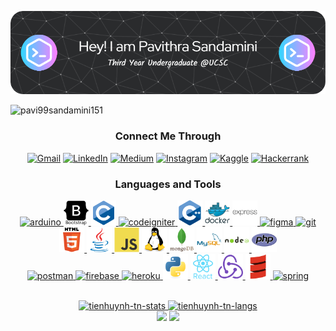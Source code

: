 ![Header](./github-header.png)

<p align="left"> <img src="https://komarev.com/ghpvc/?username=pavi99sandamini151&label=Profile%20views&color=0e75b6&style=flat" alt="pavi99sandamini151" /> </p>
<!-- <h1 align="center">Hi 👋, I'm Pavithra Sandamini</h1> -->
<!-- <h3 align="center">Undergraduate at UCSC</h3> -->
<!--<div>

<img align="right" alt="Coding" width="300" src="https://cdn.dribbble.com/users/2938327/screenshots/11235947/04_4x.jpg">
<p align="left"> <a href="https://twitter.com/" target="blank"><img src="https://img.shields.io/twitter/follow/?logo=twitter&style=for-the-badge" alt="" /></a> </p>

- 🌱 I’m currently learning **Java**

- 💬 Ask me about **MERN**

- 📫 How to reach me **pavithrasandamini283@gmail.com**
</div>-->
<div align="center">

### Connect Me Through

[![Gmail](https://img.shields.io/badge/-gmail-%23D14836?style=for-the-badge&logo=Gmail&logoColor=white)](mailto:pavithrasandamini283@gmail.com)
[![LinkedIn](https://img.shields.io/badge/linkedin-%230077B5.svg?style=for-the-badge&logo=LinkedIn&logoColor=white)](https://www.linkedin.com/in/pavithrasandamini/)
[![Medium](https://img.shields.io/badge/medium-%2312100E.svg?&style=for-the-badge&logo=medium&logoColor=white)](https://medium.com/@pavithrasandamini283)
[![Instagram](https://img.shields.io/badge/instagram-%230A0A0A.svg?&style=for-the-badge&logo=instagram&logoColor=white)](https://instagram.com/pavi_99)
[![Kaggle](https://img.shields.io/badge/kaggle-%231DA1F2.svg?&style=for-the-badge&logo=kaggle&logoColor=white)](https://kaggle.com/pavithrasandamini)
[![Hackerrank](https://img.shields.io/badge/hackerrank-%230A0A0A.svg?&style=for-the-badge&logo=hackerrank&logoColor=white)](https://www.hackerrank.com/pavithrasandami1)
</div>

<h3 align="center">Languages and Tools</h3>
<div align="center">
<p align="center"> 
<a href="https://www.arduino.cc/" target="_blank" rel="noreferrer"> <img src="https://cdn.worldvectorlogo.com/logos/arduino-1.svg" alt="arduino" width="40" height="40"/> </a>
 <a href="https://getbootstrap.com" target="_blank" rel="noreferrer"> <img src="https://raw.githubusercontent.com/devicons/devicon/master/icons/bootstrap/bootstrap-plain-wordmark.svg" alt="bootstrap" width="40" height="40"/> </a>
 <a href="https://www.cprogramming.com/" target="_blank" rel="noreferrer"> <img src="https://raw.githubusercontent.com/devicons/devicon/master/icons/c/c-original.svg" alt="c" width="40" height="40"/> </a>
 <a href="https://codeigniter.com" target="_blank" rel="noreferrer"> <img src="https://cdn.worldvectorlogo.com/logos/codeigniter.svg" alt="codeigniter" width="40" height="40"/> </a>
 <a href="https://www.w3schools.com/cpp/" target="_blank" rel="noreferrer"> <img src="https://raw.githubusercontent.com/devicons/devicon/master/icons/cplusplus/cplusplus-original.svg" alt="cplusplus" width="40" height="40"/> </a> 
 <a href="https://www.docker.com/" target="_blank" rel="noreferrer"> <img src="https://raw.githubusercontent.com/devicons/devicon/master/icons/docker/docker-original-wordmark.svg" alt="docker" width="40" height="40"/> </a>
 <a href="https://expressjs.com" target="_blank" rel="noreferrer"> <img src="https://raw.githubusercontent.com/devicons/devicon/master/icons/express/express-original-wordmark.svg" alt="express" width="40" height="40"/> </a>
 <a href="https://www.figma.com/" target="_blank" rel="noreferrer"> <img src="https://www.vectorlogo.zone/logos/figma/figma-icon.svg" alt="figma" width="40" height="40"/> </a>
 <a href="https://git-scm.com/" target="_blank" rel="noreferrer"> <img src="https://www.vectorlogo.zone/logos/git-scm/git-scm-icon.svg" alt="git" width="40" height="40"/> </a> 
 <a href="https://www.w3.org/html/" target="_blank" rel="noreferrer"> <img src="https://raw.githubusercontent.com/devicons/devicon/master/icons/html5/html5-original-wordmark.svg" alt="html5" width="40" height="40"/> </a>
 <a href="https://www.java.com" target="_blank" rel="noreferrer"> <img src="https://raw.githubusercontent.com/devicons/devicon/master/icons/java/java-original.svg" alt="java" width="40" height="40"/> </a>
 <a href="https://developer.mozilla.org/en-US/docs/Web/JavaScript" target="_blank" rel="noreferrer"> <img src="https://raw.githubusercontent.com/devicons/devicon/master/icons/javascript/javascript-original.svg" alt="javascript" width="40" height="40"/> </a> 
 <a href="https://www.linux.org/" target="_blank" rel="noreferrer"> <img src="https://raw.githubusercontent.com/devicons/devicon/master/icons/linux/linux-original.svg" alt="linux" width="40" height="40"/> </a>
 <a href="https://www.mongodb.com/" target="_blank" rel="noreferrer"> <img src="https://raw.githubusercontent.com/devicons/devicon/master/icons/mongodb/mongodb-original-wordmark.svg" alt="mongodb" width="40" height="40"/> </a> 
 <a href="https://www.mysql.com/" target="_blank" rel="noreferrer"> <img src="https://raw.githubusercontent.com/devicons/devicon/master/icons/mysql/mysql-original-wordmark.svg" alt="mysql" width="40" height="40"/> </a>
 <a href="https://nodejs.org" target="_blank" rel="noreferrer"> <img src="https://raw.githubusercontent.com/devicons/devicon/master/icons/nodejs/nodejs-original-wordmark.svg" alt="nodejs" width="40" height="40"/> </a>
 <a href="https://www.php.net" target="_blank" rel="noreferrer"> <img src="https://raw.githubusercontent.com/devicons/devicon/master/icons/php/php-original.svg" alt="php" width="40" height="40"/> </a> 
 <br/>
 <a href="https://postman.com" target="_blank" rel="noreferrer"> <img src="https://www.vectorlogo.zone/logos/getpostman/getpostman-icon.svg" alt="postman" width="40" height="40"/> </a>
 <a href="https://firebase.google.com/" target="_blank" rel="noreferrer"> <img src="https://www.vectorlogo.zone/logos/firebase/firebase-icon.svg" alt="firebase" width="40" height="40"/> </a>
 <a href="https://heroku.com" target="_blank" rel="noreferrer"> <img src="https://www.vectorlogo.zone/logos/heroku/heroku-icon.svg" alt="heroku" width="40" height="40"/> </a>
 <a href="https://www.python.org" target="_blank" rel="noreferrer"> <img src="https://raw.githubusercontent.com/devicons/devicon/master/icons/python/python-original.svg" alt="python" width="40" height="40"/> </a> 
 <a href="https://reactjs.org/" target="_blank" rel="noreferrer"> <img src="https://raw.githubusercontent.com/devicons/devicon/master/icons/react/react-original-wordmark.svg" alt="react" width="40" height="40"/> </a>
 <a href="https://redux.js.org" target="_blank" rel="noreferrer"> <img src="https://raw.githubusercontent.com/devicons/devicon/master/icons/redux/redux-original.svg" alt="redux" width="40" height="40"/> </a>
 <a href="https://www.scala-lang.org" target="_blank" rel="noreferrer"> <img src="https://raw.githubusercontent.com/devicons/devicon/master/icons/scala/scala-original.svg" alt="scala" width="40" height="40"/> </a>
 <a href="https://spring.io/projects/spring-boot" target="_blank" rel="noreferrer"> <img src="https://www.vectorlogo.zone/logos/springio/springio-icon.svg" alt="spring" width="40" height="40"/> </a>
</p>
</div>
<!--
<div aligh="center">
<p><img align="center" src="https://github-readme-stats-ruby-one.vercel.app/api/top-langs?username=pavi99sandamini151&show_icons=true&locale=en&layout=compact" alt="pavi99sandamini151" /></p>

<p>&nbsp;<img align="center" src="https://github-readme-stats-ruby-one.vercel.app/api?username=pavi99sandamini151&show_icons=true&locale=en" alt="pavi99sandamini151" /></p>

<p><img align="center" src="https://github-readme-streak-stats.herokuapp.com/?user=pavi99sandamini151&" alt="pavi99sandamini151" /></p>
</div> -->

<br/>
<div align="center">
<a href="https://github.com/Pavi99sandamini151/github-readme-stats">
 <img height="150em" src="https://github-readme-stats.vercel.app/api/?username=Pavi99sandamini151&layout=compact&show_icon=true&theme=github_dark" alt="tienhuynh-tn-stats"/>
</a>
<a href="https://github.com/Pavi99sandamini151/github-readme-stats">
  <img height="150em" src="https://github-readme-stats.vercel.app/api/top-langs/?username=Pavi99sandamini151&show_icons=true&layout=compact&langs_count=8&theme=github_dark" alt="tienhuynh-tn-langs"/>
</a>
</div>

<div align="center">
  <img src="http://github-readme-streak-stats.herokuapp.com?user=Pavi99sandamini151&theme=algolia&background=0d1117&hide_border=true" />
  <img src="https://github-readme-activity-graph.cyclic.app/graph?username=Pavi99sandamini151&theme=react-dark"/>
</div>

<div align="center">
